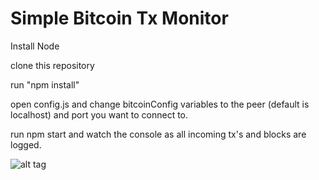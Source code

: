 # Simple Bitcoin Tx Monitor

Install Node

clone this repository

run "npm install"

open config.js and change bitcoinConfig variables to the peer (default is localhost) and port you want to connect to. 

run npm start and watch the console as all incoming tx's and blocks are logged.


![alt tag](http://i.imgur.com/qwSVEjF.jpg)